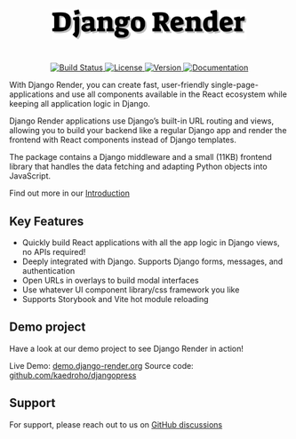 <h1 align="center">
    <picture>
        <source media="(prefers-color-scheme: light)" srcset="website/static/img/django-render-text-black.svg">
        <source media="(prefers-color-scheme: dark)" srcset="website/static/img/django-render-text.svg">
        <img width="350" src="website/static/img/django-render-text-black.svg" alt="Django Render">
    </picture>
</h1>

<p align="center">
    <br>
    <a href="https://github.com/kaedroho/django-render/actions">
        <img src="https://github.com/kaedroho/django-render/workflows/Django%20Render%20CI/badge.svg" alt="Build Status" />
    </a>
    <a href="https://opensource.org/licenses/BSD-3-Clause">
        <img src="https://img.shields.io/badge/license-BSD-blue.svg" alt="License" />
    </a>
    <a href="https://pypi.python.org/pypi/djrender/">
        <img src="https://img.shields.io/pypi/v/djrender.svg" alt="Version" />
    </a>
    <a href="https://pypi.python.org/pypi/djrender/">
        <img src="https://img.shields.io/badge/Documentation-blue" alt="Documentation" />
    </a>
</p>

With Django Render, you can create fast, user-friendly single-page-applications and use all components available in the React ecosystem while keeping all application logic in Django.

Django Render applications use Django’s built-in URL routing and views, allowing you to build your backend like a regular Django app and render the frontend with React components instead of Django templates.

The package contains a Django middleware and a small (11KB) frontend library that handles the data fetching and adapting Python objects into JavaScript.

Find out more in our [Introduction](https://django-render.org/docs/introduction)

## Key Features

 - Quickly build React applications with all the app logic in Django views, no APIs required!
 - Deeply integrated with Django. Supports Django forms, messages, and authentication
 - Open URLs in overlays to build modal interfaces
 - Use whatever UI component library/css framework you like
 - Supports Storybook and Vite hot module reloading

## Demo project

Have a look at our demo project to see Django Render in action!

Live Demo: [demo.django-render.org](https://demo.django-render.org)
Source code: [github.com/kaedroho/djangopress](https://github.com/kaedroho/djangopress)

## Support

For support, please reach out to us on [GitHub discussions](https://github.com/kaedroho/django-render/discussions)
